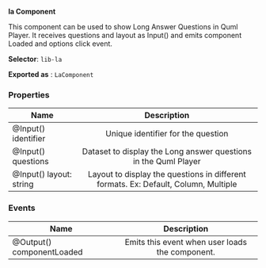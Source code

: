 **la Component**

This component can be used to show Long Answer Questions in Quml Player. It receives questions and layout as Input() and emits component Loaded and options click event.

  

**Selector**: `lib-la`

  

  

**Exported as** : `LaComponent`

  

  

### Properties

  
| Name     |  Description  |
|----------|:-------------:|
| @Input() identifier |  Unique identifier for the question |
| @Input() questions | Dataset to display the Long answer questions in the Quml Player|    |
| @Input() layout: string | Layout to display the questions in different formats. Ex: Default, Column, Multiple|


  

### Events

| Name     |  Description  |
|----------|:-------------:|
| @Output() componentLoaded | Emits this event when user loads the component.|